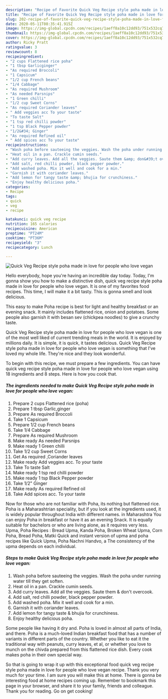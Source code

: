 ```yaml
---
description: "Recipe of Favorite Quick Veg Recipe style poha made in love for people who love vegan"
title: "Recipe of Favorite Quick Veg Recipe style poha made in love for people who love vegan"
slug: 202-recipe-of-favorite-quick-veg-recipe-style-poha-made-in-love-for-people-who-love-vegan
date: 2020-05-11T08:35:41.915Z
image: https://img-global.cpcdn.com/recipes/1aeff8a10c12dd93/751x532cq70/quick-veg-recipe-style-poha-made-in-love-for-people-who-love-vegan-recipe-main-photo.jpg
thumbnail: https://img-global.cpcdn.com/recipes/1aeff8a10c12dd93/751x532cq70/quick-veg-recipe-style-poha-made-in-love-for-people-who-love-vegan-recipe-main-photo.jpg
cover: https://img-global.cpcdn.com/recipes/1aeff8a10c12dd93/751x532cq70/quick-veg-recipe-style-poha-made-in-love-for-people-who-love-vegan-recipe-main-photo.jpg
author: Ricky Pratt
ratingvalue: 3
reviewcount: 8
recipeingredient:
- "2 cups Flattened rice poha"
- "1 tbsp Garlicginger"
- "As required Broccoli"
- "1 Capsicum"
- "1/2 cup French beans"
- "1/4 Cabbage"
- "As required Mushroom"
- "As needed Parsnips"
- "1 Green chilli"
- "1/2 cup Sweet Corns"
- "As required Coriander leaves"
- " Add veggies acc To your taste"
- "To taste Salt"
- "1 tsp red chilli powder"
- "1 tsp Black Pepper powder"
- "1/2&#34; Ginger"
- "As required Refined oil"
- " Add spices acc To your taste"
recipeinstructions:
- "Wash poha before sauteeing the veggies. Wash the poha under running water till they get soften."
- "Heat oil in a pan. Crackle cumin seeds."
- "Add curry leaves. Add all the veggies. Saute them &amp; don&#39;t overcook."
- "Add salt, red chilli powder, black pepper powder."
- "Add washed poha. Mix it well and cook for a min."
- "Garnish it with coriander leaves."
- "Add lemon for tangy taste &amp; bhujia for crunchiness."
- "Enjoy healthy delicious poha."
categories:
- Recipe
tags:
- quick
- veg
- recipe

katakunci: quick veg recipe 
nutrition: 165 calories
recipecuisine: American
preptime: "PT24M"
cooktime: "PT36M"
recipeyield: "3"
recipecategory: Lunch

---
```



![Quick Veg Recipe style poha made in love for people who love vegan](https://img-global.cpcdn.com/recipes/1aeff8a10c12dd93/751x532cq70/quick-veg-recipe-style-poha-made-in-love-for-people-who-love-vegan-recipe-main-photo.jpg)

Hello everybody, hope you're having an incredible day today. Today, I'm gonna show you how to make a distinctive dish, quick veg recipe style poha made in love for people who love vegan. It is one of my favorites food recipes. This time, I will make it a bit tasty. This is gonna smell and look delicious.

This easy to make Poha recipe is best for light and healthy breakfast or an evening snack. It mainly includes flattened rice, onion and potatoes. Some people also garnish it with besan sev (chickpea noodles) to give a crunchy taste.

Quick Veg Recipe style poha made in love for people who love vegan is one of the most well liked of current trending meals in the world. It is enjoyed by millions daily. It is simple, it is quick, it tastes delicious. Quick Veg Recipe style poha made in love for people who love vegan is something that I've loved my whole life. They're nice and they look wonderful.


To begin with this recipe, we must prepare a few ingredients. You can have quick veg recipe style poha made in love for people who love vegan using 18 ingredients and 8 steps. Here is how you cook that.

<!--inarticleads1-->

##### The ingredients needed to make Quick Veg Recipe style poha made in love for people who love vegan:

1. Prepare 2 cups Flattened rice (poha)
1. Prepare 1 tbsp Garlic,ginger
1. Prepare As required Broccoli
1. Take 1 Capsicum
1. Prepare 1/2 cup French beans
1. Take 1/4 Cabbage
1. Prepare As required Mushroom
1. Make ready As needed Parsnips
1. Make ready 1 Green chilli
1. Take 1/2 cup Sweet Corns
1. Get As required ,Coriander leaves
1. Make ready  Add veggies acc. To your taste
1. Take To taste Salt
1. Make ready 1 tsp red chilli powder
1. Make ready 1 tsp Black Pepper powder
1. Take 1/2&#34; Ginger
1. Make ready As required Refined oil
1. Take  Add spices acc. To your taste


Now for those who are not familiar with Poha, its nothing but flattened rice. Poha is a Maharashtrian speciality, but if you look at the ingredients used, it is widely popular throughout India with different names. in Maharashtra You can enjoy Poha in breakfast or have it as an evening Snack. It is equally suitable for bachelors or who are living alone, as it requires very less. Upma, Poha Recipes : Bread Upma, Kanda Poha, Broken Wheat Upma, Corn Poha, Bread Poha, Matki Quick and instant version of upma and poha recipes like Quick Upma, Poha Nachni Handvo, a The consistency of the upma depends on each individual. 

<!--inarticleads2-->

##### Steps to make Quick Veg Recipe style poha made in love for people who love vegan:

1. Wash poha before sauteeing the veggies. Wash the poha under running water till they get soften.
1. Heat oil in a pan. Crackle cumin seeds.
1. Add curry leaves. Add all the veggies. Saute them &amp; don&#39;t overcook.
1. Add salt, red chilli powder, black pepper powder.
1. Add washed poha. Mix it well and cook for a min.
1. Garnish it with coriander leaves.
1. Add lemon for tangy taste &amp; bhujia for crunchiness.
1. Enjoy healthy delicious poha.


Some people like having it dry and. Poha is loved in almost all parts of India, and there. Poha is a much-loved Indian breakfast food that has a number of variants in different parts of the country. Whether you like to eat it the traditional way with peanuts, curry leaves, et al, or whether you love to munch on the chivda prepared from this flattened rice dish. Every cook makes poha in their own special way. 

So that is going to wrap it up with this exceptional food quick veg recipe style poha made in love for people who love vegan recipe. Thank you very much for your time. I am sure you will make this at home. There is gonna be interesting food at home recipes coming up. Remember to bookmark this page in your browser, and share it to your family, friends and colleague. Thank you for reading. Go on get cooking!
